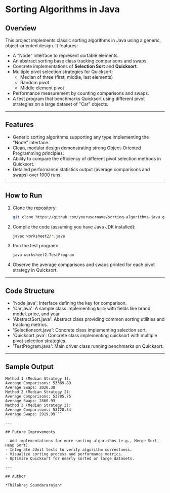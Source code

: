 # Sorting Algorithms in Java

## Overview

This project implements classic sorting algorithms in Java using a generic, object-oriented design. It features:

- A "Node" interface to represent sortable elements.
- An abstract sorting base class tracking comparisons and swaps.
- Concrete implementations of **Selection Sort** and **Quicksort**.
- Multiple pivot selection strategies for Quicksort:
  - Median of three (first, middle, last elements)
  - Random pivot
  - Middle element pivot
- Performance measurement by counting comparisons and swaps.
- A test program that benchmarks Quicksort using different pivot strategies on a large dataset of "Car" objects.

---

## Features

- Generic sorting algorithms supporting any type implementing the "Node" interface.
- Clean, modular design demonstrating strong Object-Oriented Programming principles.
- Ability to compare the efficiency of different pivot selection methods in Quicksort.
- Detailed performance statistics output (average comparisons and swaps) over 1000 runs.

---

## How to Run

1. Clone the repository:
   ```bash
   git clone https://github.com/yourusername/sorting-algorithms-java.git
   ```

2. Compile the code (assuming you have Java JDK installed):
   ```bash
   javac worksheet2/*.java
   ```

3. Run the test program:
   ```bash
   java worksheet2.TestProgram
   ```

4. Observe the average comparisons and swaps printed for each pivot strategy in Quicksort.

---

## Code Structure

- 'Node.java': Interface defining the key for comparison.
- 'Car.java': A sample class implementing `Node` with fields like brand, model, price, and year.
- 'AbstractSort.java': Abstract class providing common sorting utilities and tracking metrics.
- 'Selectionsort.java': Concrete class implementing selection sort.
- 'Quicksort.java': Concrete class implementing quicksort with multiple pivot selection strategies.
- 'TestProgram.java': Main driver class running benchmarks on Quicksort.

---

## Sample Output

```
Method 1 (Median Strategy 1):
Average Comparisons: 53369.89
Average Swaps: 2020.38
Method 2 (Median Strategy 2):
Average Comparisons: 53785.75
Average Swaps: 2860.93
Method 3 (Median Strategy 3):
Average Comparisons: 53728.54
Average Swaps: 2919.99```

---

## Future Improvements

- Add implementations for more sorting algorithms (e.g., Merge Sort, Heap Sort).
- Integrate JUnit tests to verify algorithm correctness.
- Visualize sorting process and performance metrics.
- Optimize Quicksort for nearly sorted or large datasets.

---

## Author

*Thilakraj Soundararajan*  


